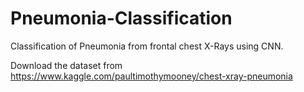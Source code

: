# Pneumonia-Classification

Classification of Pneumonia from frontal chest X-Rays using CNN.

Download the dataset from https://www.kaggle.com/paultimothymooney/chest-xray-pneumonia
